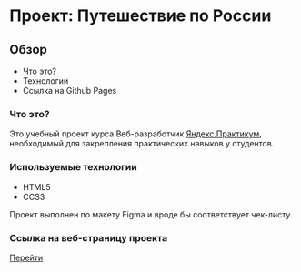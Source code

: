 # Проект: Путешествие по России

## Обзор
* Что это?
* Технологии
* Ссылка на Github Pages

### Что это?
Это учебный проект курса Веб-разработчик [Яндекс.Практикум](https://practicum.yandex.ru "Перейти на сайт Яндекс.Практикум"), необходимый для закрепления практических навыков у студентов.

### Используемые технологии

* HTML5
* CCS3

Проект выполнен по макету Figma и вроде бы соответствует чек-листу.

### Ссылка на веб-страницу проекта

[Перейти](https://max-ermilov.github.io/russian-travel/ "в сумрак")
